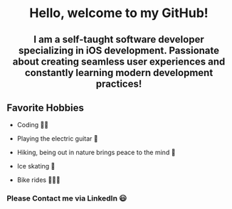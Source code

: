 <h1 align="center">Hello, welcome to my GitHub!</h1>
<h2 align="center">I am a self-taught software developer specializing in iOS development. Passionate about creating seamless user experiences and constantly learning modern development practices!</h2>

## Favorite Hobbies
<ul>
  
  <li> Coding 👨‍💻</li>
  <p></p>
  
  <li> Playing the electric guitar 🎸</li>
  <p></p>
  
  <li> Hiking, being out in nature brings peace to the mind 🌲</li>
  <p></p>
  
  
  <li> Ice skating 🏒</li>
  <p></p>
  
  <li> Bike rides 🚵🏻‍♂️</li>
  <p></p>

</ul>

<h3>Please Contact me via LinkedIn 😃</h3>


